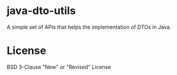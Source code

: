 # java-dto-utils
A simple set of APIs that helps the implementation of DTOs in Java.

# License
BSD 3-Clause "New" or "Revised" License
